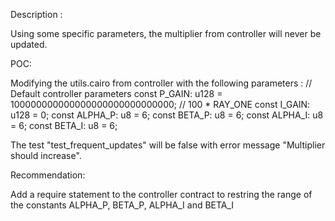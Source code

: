 Description :

Using some specific parameters, the multiplier from controller will never be updated.


POC:

Modifying the utils.cairo from controller with the following parameters :
// Default controller parameters
const P_GAIN: u128 = 100000000000000000000000000000; // 100 * RAY_ONE 
const I_GAIN: u128 = 0; 
const ALPHA_P: u8 = 6; 
const BETA_P: u8 = 6;
const ALPHA_I: u8 = 6; 
const BETA_I: u8 = 6; 

The test "test_frequent_updates" will be false with error message "Multiplier should increase".

Recommendation:

Add a require statement to the controller contract to restring the range of the constants ALPHA_P, BETA_P, ALPHA_I and BETA_I